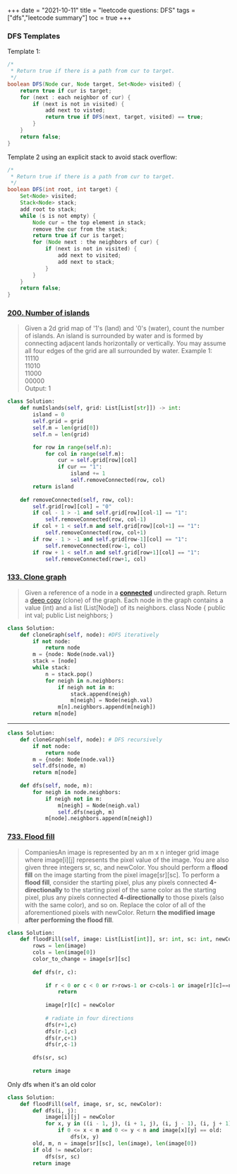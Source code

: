 +++
date = "2021-10-11"
title = "leetcode questions: DFS"
tags = ["dfs","leetcode summary"]
toc = true
+++

### DFS Templates
Template 1:
```java
/*
 * Return true if there is a path from cur to target.
 */
boolean DFS(Node cur, Node target, Set<Node> visited) {
    return true if cur is target;
    for (next : each neighbor of cur) {
        if (next is not in visited) {
            add next to visted;
            return true if DFS(next, target, visited) == true;
        }
    }
    return false;
}
```

Template 2 using an explicit stack to avoid stack overflow:
```java
/*
 * Return true if there is a path from cur to target.
 */
boolean DFS(int root, int target) {
    Set<Node> visited;
    Stack<Node> stack;
    add root to stack;
    while (s is not empty) {
        Node cur = the top element in stack;
        remove the cur from the stack;
        return true if cur is target;
        for (Node next : the neighbors of cur) {
            if (next is not in visited) {
                add next to visited;
                add next to stack;
            }
        }
    }
    return false;
}
```

### [200. Number of islands](https://yanjiyu.com/leetcode/200-number-of-islands/)
> Given a 2d grid map of '1's (land) and '0's (water), count the number of islands. An island is surrounded by water and is formed by connecting adjacent lands horizontally or vertically. You may assume all four edges of the grid are all surrounded by water.
Example 1:  
11110  
11010  
11000  
00000  
Output: 1 
```py
class Solution:
    def numIslands(self, grid: List[List[str]]) -> int:
        island = 0
        self.grid = grid
        self.m = len(grid[0])
        self.n = len(grid)

        for row in range(self.n):
            for col in range(self.m):
                cur = self.grid[row][col]
                if cur == "1":
                    island += 1
                    self.removeConnected(row, col)
        return island
    
    def removeConnected(self, row, col):
        self.grid[row][col] = "0"
        if col - 1 > -1 and self.grid[row][col-1] == "1":
            self.removeConnected(row, col-1)
        if col + 1 < self.m and self.grid[row][col+1] == "1":
            self.removeConnected(row, col+1)
        if row - 1 > -1 and self.grid[row-1][col] == "1":
            self.removeConnected(row-1, col)
        if row + 1 < self.n and self.grid[row+1][col] == "1":
            self.removeConnected(row+1, col)
```
### [133. Clone graph](https://yanjiyu.com/leetcode/133/)
> Given a reference of a node in a **[connected](https://en.wikipedia.org/wiki/Connectivity_(graph_theory)#Connected_graph)** undirected graph.
Return a [deep copy](https://en.wikipedia.org/wiki/Object_copying#Deep_copy) (clone) of the graph.
Each node in the graph contains a value (int) and a list (List[Node]) of its neighbors.
class Node { public int val; public List<Node> neighbors; }
```py
class Solution:
    def cloneGraph(self, node): #DFS iteratively
        if not node:
            return node
        m = {node: Node(node.val)}
        stack = [node]
        while stack:
            n = stack.pop()
            for neigh in n.neighbors:
                if neigh not in m:
                    stack.append(neigh)
                    m[neigh] = Node(neigh.val)
                m[n].neighbors.append(m[neigh])
        return m[node]
```
---
```py
class Solution:
    def cloneGraph(self, node): # DFS recursively
        if not node:
            return node
        m = {node: Node(node.val)}
        self.dfs(node, m)
        return m[node]
    
    def dfs(self, node, m):
        for neigh in node.neighbors:
            if neigh not in m:
                m[neigh] = Node(neigh.val)
                self.dfs(neigh, m)
            m[node].neighbors.append(m[neigh])
```
### [733. Flood fill](https://yanjiyu.com/leetcode/733/)  
> CompaniesAn image is represented by an m x n integer grid image where image[i][j] represents the pixel value of the image.
You are also given three integers sr, sc, and newColor. You should perform a **flood fill** on the image starting from the pixel image[sr][sc].
To perform a **flood fill**, consider the starting pixel, plus any pixels connected **4-directionally** to the starting pixel of the same color as the starting pixel, plus any pixels connected **4-directionally** to those pixels (also with the same color), and so on. Replace the color of all of the aforementioned pixels with newColor.
Return __the modified image after performing the flood fill__.
```py
class Solution:
    def floodFill(self, image: List[List[int]], sr: int, sc: int, newColor: int) -> List[List[int]]:
        rows = len(image)
        cols = len(image[0])
        color_to_change = image[sr][sc]
        
        def dfs(r, c):
            
            if r < 0 or c < 0 or r>rows-1 or c>cols-1 or image[r][c]==newColor or image[r][c]!=color_to_change:
                return
            
            image[r][c] = newColor
            
            # radiate in four directions
            dfs(r+1,c)
            dfs(r-1,c)
            dfs(r,c+1)
            dfs(r,c-1)
        
        dfs(sr, sc)
        
        return image

```
Only dfs when it's an old color
```py 
class Solution:
    def floodFill(self, image, sr, sc, newColor):
        def dfs(i, j):
            image[i][j] = newColor
            for x, y in ((i - 1, j), (i + 1, j), (i, j - 1), (i, j + 1)):
                if 0 <= x < m and 0 <= y < n and image[x][y] == old:
                    dfs(x, y)
        old, m, n = image[sr][sc], len(image), len(image[0])
        if old != newColor: 
            dfs(sr, sc)
        return image
```